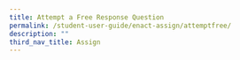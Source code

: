 ```yaml
---
title: Attempt a Free Response Question
permalink: /student-user-guide/enact-assign/attemptfree/
description: ""
third_nav_title: Assign
---
```

